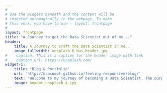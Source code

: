 ```yaml
---
#
# Use the widgets beneath and the content will be
# inserted automagically in the webpage. To make
# this work, you have to use › layout: frontpage
#
layout: frontpage
title: "A Journey to get the Data Scientist out of me..."
header:
    title: A Journey to craft the Data Scientist in me...
    image_fullwidth: unsplash_6_bus_header.jpg 
#    caption: This is a caption for the header image with link
#    caption_url: https://unsplash.com/
widget-1:
    title: "Blog & Portfolio"
    url: 'http://mrasumof.github.io/feeling-responsive/blog/'
    text: 'Welcome to my journey of becoming a Data Scientist. The purpose of this site is to share with my audience the projects, challenges and data science issues that I feel passionate about...so, welcome to my journey!!!'
    image: header_unsplash_4.jpg
---
```

